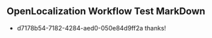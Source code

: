 ## OpenLocalization Workflow Test MarkDown
* d7178b54-7182-4284-aed0-050e84d9ff2a thanks!

<!--HONumber=Sep16_HO1-->


